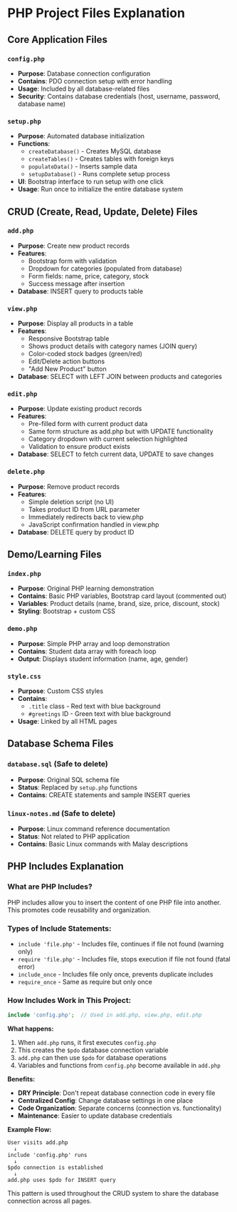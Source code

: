 # PHP Project Files Explanation

## Core Application Files

### `config.php`
- **Purpose**: Database connection configuration
- **Contains**: PDO connection setup with error handling
- **Usage**: Included by all database-related files
- **Security**: Contains database credentials (host, username, password, database name)

### `setup.php`
- **Purpose**: Automated database initialization
- **Functions**:
  - `createDatabase()` - Creates MySQL database
  - `createTables()` - Creates tables with foreign keys
  - `populateData()` - Inserts sample data
  - `setupDatabase()` - Runs complete setup process
- **UI**: Bootstrap interface to run setup with one click
- **Usage**: Run once to initialize the entire database system

## CRUD (Create, Read, Update, Delete) Files

### `add.php`
- **Purpose**: Create new product records
- **Features**:
  - Bootstrap form with validation
  - Dropdown for categories (populated from database)
  - Form fields: name, price, category, stock
  - Success message after insertion
- **Database**: INSERT query to products table

### `view.php`
- **Purpose**: Display all products in a table
- **Features**:
  - Responsive Bootstrap table
  - Shows product details with category names (JOIN query)
  - Color-coded stock badges (green/red)
  - Edit/Delete action buttons
  - "Add New Product" button
- **Database**: SELECT with LEFT JOIN between products and categories

### `edit.php`
- **Purpose**: Update existing product records
- **Features**:
  - Pre-filled form with current product data
  - Same form structure as add.php but with UPDATE functionality
  - Category dropdown with current selection highlighted
  - Validation to ensure product exists
- **Database**: SELECT to fetch current data, UPDATE to save changes

### `delete.php`
- **Purpose**: Remove product records
- **Features**:
  - Simple deletion script (no UI)
  - Takes product ID from URL parameter
  - Immediately redirects back to view.php
  - JavaScript confirmation handled in view.php
- **Database**: DELETE query by product ID

## Demo/Learning Files

### `index.php`
- **Purpose**: Original PHP learning demonstration
- **Contains**: Basic PHP variables, Bootstrap card layout (commented out)
- **Variables**: Product details (name, brand, size, price, discount, stock)
- **Styling**: Bootstrap + custom CSS

### `demo.php`
- **Purpose**: Simple PHP array and loop demonstration
- **Contains**: Student data array with foreach loop
- **Output**: Displays student information (name, age, gender)

### `style.css`
- **Purpose**: Custom CSS styles
- **Contains**:
  - `.title` class - Red text with blue background
  - `#greetings` ID - Green text with blue background
- **Usage**: Linked by all HTML pages

## Database Schema Files

### `database.sql` (Safe to delete)
- **Purpose**: Original SQL schema file
- **Status**: Replaced by `setup.php` functions
- **Contains**: CREATE statements and sample INSERT queries

### `linux-notes.md` (Safe to delete)
- **Purpose**: Linux command reference documentation
- **Status**: Not related to PHP application
- **Contains**: Basic Linux commands with Malay descriptions

## PHP Includes Explanation

### What are PHP Includes?
PHP includes allow you to insert the content of one PHP file into another. This promotes code reusability and organization.

### Types of Include Statements:
- `include 'file.php'` - Includes file, continues if file not found (warning only)
- `require 'file.php'` - Includes file, stops execution if file not found (fatal error)
- `include_once` - Includes file only once, prevents duplicate includes
- `require_once` - Same as require but only once

### How Includes Work in This Project:

```php
include 'config.php';  // Used in add.php, view.php, edit.php
```

**What happens:**
1. When `add.php` runs, it first executes `config.php`
2. This creates the `$pdo` database connection variable
3. `add.php` can then use `$pdo` for database operations
4. Variables and functions from `config.php` become available in `add.php`

**Benefits:**
- **DRY Principle**: Don't repeat database connection code in every file
- **Centralized Config**: Change database settings in one place
- **Code Organization**: Separate concerns (connection vs. functionality)
- **Maintenance**: Easier to update database credentials

**Example Flow:**
```
User visits add.php
  ↓
include 'config.php' runs
  ↓
$pdo connection is established
  ↓
add.php uses $pdo for INSERT query
```

This pattern is used throughout the CRUD system to share the database connection across all pages.